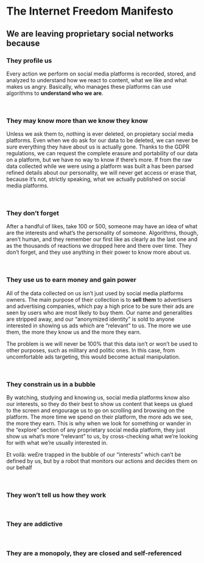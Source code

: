 # The Internet Freedom Manifesto

## We are leaving proprietary social networks because

### They profile us

Every action we perform on social media platforms is recorded, stored, and analyzed to understand how we react to content, what we like and what makes us angry. Basically, who manages these platforms can use algorithms to **understand who we are**.

<br />

### They may know more than we know they know

Unless we ask them to, nothing is ever deleted, on propietary social media platforms. Even when we do ask for our data to be deleted, we can never be sure everything they have about us is actually gone. Thanks to the GDPR regulations, we can request the complete erasure and portability of our data on a platform, but we have no way to know if there’s more. If from the raw data collected while we were using a platform was built a  has been parsed refined details about our personality, we will never get access or erase that, because it’s not, strictly speaking, what we actually published on social media platforms. 

<br />

### They don’t forget

After a handful of likes, take 100 or 500, someone may have an idea of what are the interests and what’s the personality of someone. Algorithms, though, aren’t human, and they remember our first like as clearly as the last one and as the thousands of reactions we dropped here and there over time. They don’t forget, and they use anything in their power to know more about us.

<br />

### They use us to earn money and gain power

All of the data collected on us isn’t just used by social media platforms owners. The main purpose of their collection is to **sell them** to advertisers and advertising companies, which pay a high price to be sure their ads are seen by users who are most likely to buy them. Our name and generalities are stripped away, and our “anonymized identity” is sold to anyone interested in showing us ads which are “relevant” to us. The more we use them, the more they know us and the more they earn.

The problem is we will never be 100% that this data isn’t or won’t be used to other purposes, such as military and politic ones. In this case, from uncomfortable ads targeting, this would become actual manipulation.

<br />

### They constrain us in a bubble

By watching, studying and knowing us, social media platforms know also our interests, so they do their best to show us content that keeps us glued to the screen and engourage us to go on scrolling and browsing on the platform. The more time we spend on their platform, the more ads we see, the more they earn. This is why when we look for something or wander in the “explore” section of any proprietary social media platform, they just show us what’s more “relevant” to us, by cross-checking what we’re looking for with what we’re usually interested in.

Et voilà: we£re trapped in the bubble of our “interests” which can’t be defined by us, but by a robot that monitors our actions and decides them on our behalf

<br />

<!-- ### They 

While wandering around the “explore” section of any proprietary social media platforms we will never see what we are looking for, we scrroll through what we want them to look for. Since they (pretend to) know us and our interests, they just show us what’s more “relevant” to us, 

<br />

-->

### They won’t tell us how they work

<br />

### They are addictive

<br />

### They are a monopoly, they are closed and self-referenced
